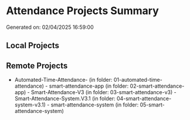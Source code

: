 # Attendance Projects Summary
Generated on: 02/04/2025 16:59:00

## Local Projects


## Remote Projects
- Automated-Time-Attendance- (in folder: 01-automated-time-attendance) - smart-attendance-app (in folder: 02-smart-attendance-app) - Smart-Attendance-V3 (in folder: 03-smart-attendance-v3) - Smart-Attendance-System.V3.1 (in folder: 04-smart-attendance-system-v3.1) - smart-attendance-system (in folder: 05-smart-attendance-system)
